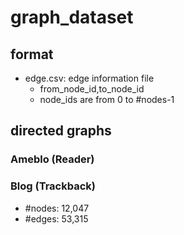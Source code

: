 # graph_dataset
## format
* edge.csv: edge information file
  * from_node_id,to_node_id
  * node_ids are from 0 to #nodes-1
## directed graphs
### Ameblo (Reader)
### Blog (Trackback)
* #nodes: 12,047
* #edges: 53,315

